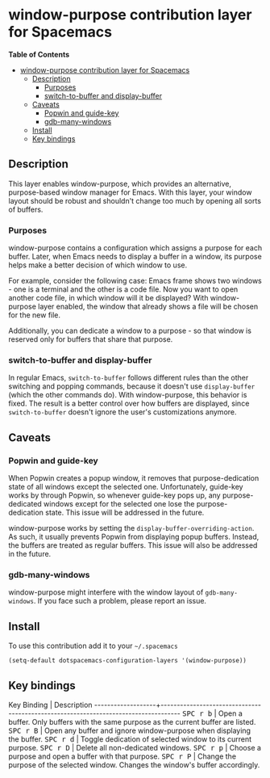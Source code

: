 # window-purpose contribution layer for Spacemacs

<!-- markdown-toc start - Don't edit this section. Run M-x markdown-toc/generate-toc again -->
**Table of Contents**

- [window-purpose contribution layer for Spacemacs](#window-purpose-contribution-layer-for-spacemacs)
    - [Description](#description)
        - [Purposes](#purposes)
        - [switch-to-buffer and display-buffer](#switch-to-buffer-and-display-buffer)
    - [Caveats](#caveats)
        - [Popwin and guide-key](#popwin-and-guide-key)
        - [gdb-many-windows](#gdb-many-windows)
    - [Install](#install)
    - [Key bindings](#key-bindings)

<!-- markdown-toc end -->


## Description

This layer enables window-purpose, which provides an alternative, purpose-based
window manager for Emacs. With this layer, your window layout should be robust
and shouldn't change too much by opening all sorts of buffers.

### Purposes

window-purpose contains a configuration which assigns a purpose for each buffer.
Later, when Emacs needs to display a buffer in a window, its purpose helps make
a better decision of which window to use.

For example, consider the following case: Emacs frame shows two windows - one is
a terminal and the other is a code file. Now you want to open another code file,
in which window will it be displayed? With window-purpose layer enabled, the window
that already shows a file will be chosen for the new file.

Additionally, you can dedicate a window to a purpose - so that window is reserved
only for buffers that share that purpose.

### switch-to-buffer and display-buffer

In regular Emacs, `switch-to-buffer` follows different rules than the other switching
and popping commands, because it doesn't use `display-buffer` (which the other commands
do). With window-purpose, this behavior is fixed. The result is a better control
over how buffers are displayed, since `switch-to-buffer` doesn't ignore the user's
customizations anymore.


## Caveats

### Popwin and guide-key

When Popwin creates a popup window, it removes that purpose-dedication state of
all windows except the selected one. Unfortunately, guide-key works by through
Popwin, so whenever guide-key pops up, any purpose-dedicated windows except for
the selected one lose the purpose-dedication state. This issue will be addressed
in the future.

window-purpose works by setting the `display-buffer-overriding-action`. As such,
it usually prevents Popwin from displaying popup buffers. Instead, the buffers
are treated as regular buffers. This issue will also be addressed in the future.

### gdb-many-windows

window-purpose might interfere with the window layout of `gdb-many-windows`. If
you face such a problem, please report an issue.


## Install

To use this contribution add it to your `~/.spacemacs`

```elisp
(setq-default dotspacemacs-configuration-layers '(window-purpose))
```


## Key bindings

Key Binding        | Description
-------------------+------------------------------------------------------------------------------------
<kbd>SPC r b</kbd> | Open a buffer. Only buffers with the same purpose as the current buffer are listed.
<kbd>SPC r B</kbd> | Open any buffer and ignore window-purpose when displaying the buffer.
<kbd>SPC r d</kbd> | Toggle dedication of selected window to its current purpose.
<kbd>SPC r D</kbd> | Delete all non-dedicated windows.
<kbd>SPC r p</kbd> | Choose a purpose and open a buffer with that purpose.
<kbd>SPC r P</kbd> | Change the purpose of the selected window. Changes the window's buffer accordingly.
